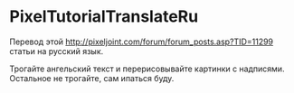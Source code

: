 # PixelTutorialTranslateRu
Перевод этой http://pixeljoint.com/forum/forum_posts.asp?TID=11299 статьи на русский язык.

Трогайте ангельский текст и перерисовывайте картинки с надписями.
Остальное не трогайте, сам ипаться буду.
